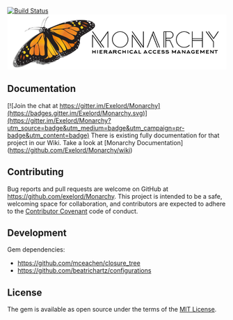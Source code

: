 [![Build Status](https://travis-ci.org/Exelord/Monarchy.svg?branch=master)](https://travis-ci.org/Exelord/Monarchy)
![Monarchy Logo](monarchy.png?raw=true)

## Documentation

[![Join the chat at https://gitter.im/Exelord/Monarchy](https://badges.gitter.im/Exelord/Monarchy.svg)](https://gitter.im/Exelord/Monarchy?utm_source=badge&utm_medium=badge&utm_campaign=pr-badge&utm_content=badge)
There is existing fully documentation for that project in our Wiki. Take a look at [Monarchy Documentation] (https://github.com/Exelord/Monarchy/wiki)

## Contributing

Bug reports and pull requests are welcome on GitHub at https://github.com/exelord/Monarchy. This project is intended to be a safe, welcoming space for collaboration, and contributors are expected to adhere to the [Contributor Covenant](contributor-covenant.org) code of conduct.

## Development
Gem dependencies:
- https://github.com/mceachen/closure_tree
- https://github.com/beatrichartz/configurations

## License

The gem is available as open source under the terms of the [MIT License](http://opensource.org/licenses/MIT).
